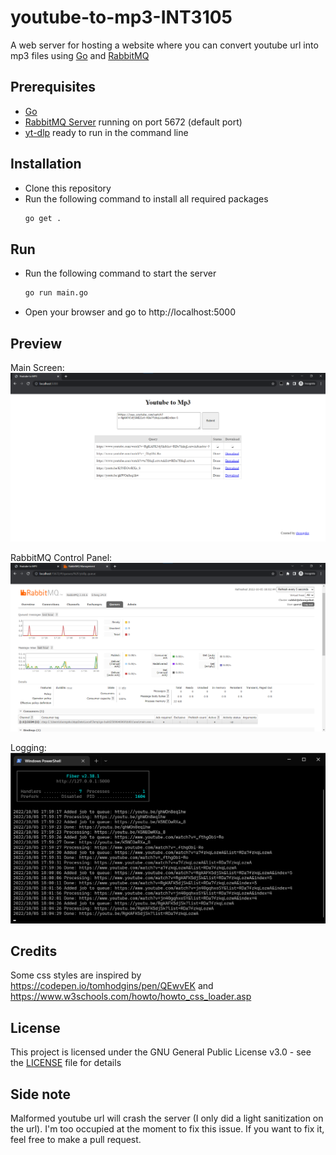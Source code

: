 # youtube-to-mp3-INT3105

A web server for hosting a website where you can convert youtube url into mp3 files using [Go](https://go.dev/) and [RabbitMQ](https://www.rabbitmq.com/)

## Prerequisites

-   [Go](https://go.dev/dl/)
-   [RabbitMQ Server](https://www.rabbitmq.com/download.html) running on port 5672 (default port)
-   [yt-dlp](https://github.com/yt-dlp/yt-dlp) ready to run in the command line

## Installation

-   Clone this repository
-   Run the following command to install all required packages
    ```bash
    go get .
    ```

## Run

-   Run the following command to start the server
    ```bash
    go run main.go
    ```
-   Open your browser and go to http://localhost:5000

## Preview

Main Screen:
![Main Screen](preview/mainscreen.png)

RabbitMQ Control Panel:
![RabbitMQ Control Panel](preview/rabbitmq.png)

Logging:
![Log](preview/log.png)

## Credits

Some css styles are inspired by https://codepen.io/tomhodgins/pen/QEwvEK and https://www.w3schools.com/howto/howto_css_loader.asp

## License

This project is licensed under the GNU General Public License v3.0 - see the [LICENSE](LICENSE) file for details

## Side note

Malformed youtube url will crash the server (I only did a light sanitization on the url). I'm too occupied at the moment to fix this issue. If you want to fix it, feel free to make a pull request.
